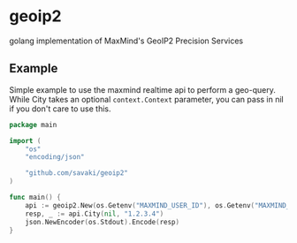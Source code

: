 # geoip2

golang implementation of MaxMind's GeoIP2 Precision Services

## Example

Simple example to use the maxmind realtime api to perform a geo-query.  While City
takes an optional ```context.Context``` parameter, you can pass in nil if you don't
care to use this.

```go
package main

import (
	"os"
	"encoding/json"

	"github.com/savaki/geoip2"
)

func main() {
	api := geoip2.New(os.Getenv("MAXMIND_USER_ID"), os.Getenv("MAXMIND_LICENSE_KEY"))
	resp, _ := api.City(nil, "1.2.3.4")
	json.NewEncoder(os.Stdout).Encode(resp)
}
```
